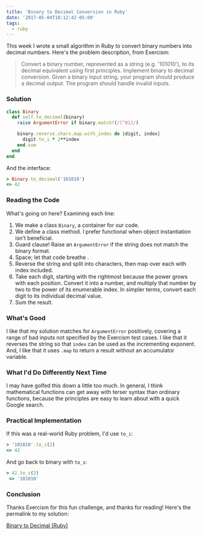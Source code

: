 ```yaml
---
title: 'Binary to Decimal Conversion in Ruby'
date: '2017-05-04T18:12:42-05:00'
tags:
  - ruby
---
```


This week I wrote a small algorithm in Ruby to convert binary numbers into
decimal numbers. Here's the problem description, from Exercism:

> Convert a binary number, represented as a string (e.g. '101010'), to its
> decimal equivalent using first principles. Implement binary to decimal
> conversion. Given a binary input string, your program should produce a
> decimal output. The program should handle invalid inputs.

### Solution

```ruby
class Binary
  def self.to_decimal(binary)
    raise ArgumentError if binary.match?(/[^01]/)

    binary.reverse.chars.map.with_index do |digit, index|
      digit.to_i * 2**index
    end.sum
  end
end
```

And the interface:

```ruby
> Binary.to_decimal('101010')
=> 42
```

### Reading the Code

What's going on here? Examining each line:

1. We make a class `Binary`, a container for our code.
2. We define a class method. I prefer functional when object instantiation isn't
   beneficial.
3. Guard clause! Raise an `ArgumentError` if the string does not match the
   binary format.
4. Space; let that code breathe .
5. Reverse the string and split into characters, then map over each with index included.
6. Take each digit, starting with the rightmost because the power grows with
each position. Convert it into a number, and multiply that number by two to the
power of its enumerable index. In simpler terms, convert each digit to its
individual decimal value.
7. Sum the result.

### What's Good

I like that my solution matches for `ArgumentError` positively, covering a
range of bad inputs not specified by the Exercism test cases. I like that it
reverses the string so that `index` can be used as the incrementing exponent.
And, I like that it uses `.map` to return a result without an accumulator
variable.

### What I'd Do Differently Next Time

I may have golfed this down a little too much. In general, I think mathematical
functions can get away with terser syntax than ordinary functions, because the
principles are easy to learn about with a quick Google search.

### Practical Implementation

If this was a real-world Ruby problem, I'd use `to_i`:

```ruby
> '101010'.to_i(2)
=> 42
```

And go back to binary with `to_s`:

```ruby
> 42.to_s(2)
 => '101010'
```

### Conclusion

Thanks Exercism for this fun challenge, and thanks for reading! Here's the
permalink to my solution:

[Binary to Decimal (Ruby)](http://exercism.io/submissions/984465dbdfba47f3979f6056b8e88d06)
